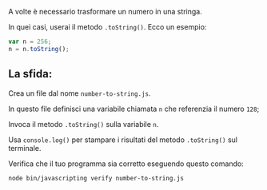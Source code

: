 A volte è necessario trasformare un numero in una stringa.

In quei casi, userai il metodo `.toString()`. Ecco un esempio:

```js
var n = 256;
n = n.toString();
```

## La sfida:

Crea un file dal nome `number-to-string.js`.

In questo file definisci una variabile chiamata `n` che referenzia il numero `128`;

Invoca il metodo `.toString()` sulla variabile `n`.

Usa `console.log()` per stampare i risultati del metodo `.toString()` sul terminale.

Verifica che il tuo programma sia corretto eseguendo questo comando:

```bash
node bin/javascripting verify number-to-string.js
```

